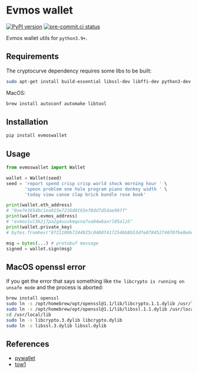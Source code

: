 # Evmos wallet

[![PyPI version](https://badge.fury.io/py/evmoswallet.svg)](https://badge.fury.io/py/evmoswallet) [![pre-commit.ci status](https://results.pre-commit.ci/badge/github/hanchon-live/evmoswallet/master.svg)](https://results.pre-commit.ci/latest/github/hanchon-live/evmoswallet/master)

Evmos wallet utils for `python3.9+`.

## Requirements
The cryptocurve dependency requires some libs to be built:

```sh
sudo apt-get install build-essential libssl-dev libffi-dev python3-dev autoconf libtool pkgconf
```

MacOS:
```sh
brew install autoconf automake libtool
```

## Installation

```sh
pip install evmoswallet
```

## Usage

```python
from evmoswallet import Wallet

wallet = Wallet(seed)
seed = 'report spend crisp crisp world shock morning hour ' \
       'spoon problem one hole program piano donkey width ' \
       'today view canoe clap brick bundle rose book'

print(wallet.eth_address)
# "0xe7e3654bc1ea915e7216d8193ef8dd7d5dae987f"
print(wallet.evmos_address)
# "evmos1ul3k2j7pa2g4uuskmqvna7xa04w6axrl85alz5"
print(wallet.private_key)
# bytes.fromhex("8721109b7244925c0480f4172546b8b53dfe87845274070fbe8e6da739d1b813")

msg = bytes(...) # protobuf message
signed = wallet.sign(msg)
```

## MacOS openssl error
If you get the error that says something like `the libcrypto is running on unsafe mode` and the process is aborted:

```sh
brew install openssl
sudo ln -s /opt/homebrew/opt/openssl@1.1/lib/libcrypto.1.1.dylib /usr/local/lib
sudo ln -s /opt/homebrew/opt/openssl@1.1/lib/libssl.1.1.dylib /usr/local/lib
cd /usr/local/lib
sudo ln -s libcrypto.3.dylib libcrypto.dylib
sudo ln -s libssl.3.dylib libssl.dylib
```

## References

- [pywallet](https://github.com/ranaroussi/pywallet/)
- [tow1](https://pypi.org/project/two1/)
